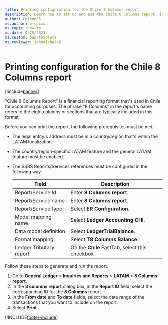 ```yaml
---
title: Printing configuration for the Chile 8 Columns report
description: Learn how to set up and use the Chile 8 Columns report, including prerequisites and a table that defines various fields.
author: Cpicon85
ms.author: v-cpicon 
ms.topic: how-to
ms.date: 9/29/2023 
ms.custom: bap-template
ms.reviewer: johnmichalak
---
```


# Printing configuration for the Chile 8 Columns report

[!include[banner](../../includes/banner.md)]

"Chile 8 Columns Report" is a financial reporting format that's used in Chile for accounting purposes. The phrase "8 Columns" in the report's name refers to the eight columns or sections that are typically included in this format.

Before you can print the report, the following prerequisites must be met:

- The legal entity's address must be in a country/region that's within the LATAM localization.
- The country/region-specific LATAM feature and the general LATAM feature must be enabled.
- The SSRS Reports/Services references must be configured in the following way.

    | Field | Description |
    |-------|-------------|
    | Report/Service Id | Enter **8 Columns report**. |
    | Report/Service name | Enter **8 Columns report**. |
    | Report/Service type | Select **ER Configuration**. |
    | Model mapping name | Select **Ledger Accounting CHI**. |
    | Data model definition | Select **LedgerTrialBalance**. |
    | Format mapping | Select **T8 Columns Balance**. |
    | Ledger Tributary report | On the **Chile** FastTab, select this checkbox. |

Follow these steps to generate and run the report. 

1. Go to **General Ledger** \> **Inquiries and Reports** \> **LATAM** \> **8 Columns report**.
2. In the **8 columns report** dialog box, in the **Report ID** field, select the corresponding ID for the **8 Columns** report.
3. In the **From date** and **To date** fields, select the date range of the transactions that you want to include on the report.
4. Select **Print**.

[!INCLUDE[footer-include](../../../includes/footer-banner.md)]
